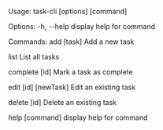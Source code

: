 Usage: task-cli [options] [command]
 
Options:
  -h, --help           display help for command
 
Commands:
  add [task]            Add a new task
	
  list                  List all tasks
	
  complete [id]         Mark a task as complete
	
  edit [id] [newTask]  	 Edit an existing task
	
  delete [id]         	 Delete an existing task
	
  help [command]       	display help for command
